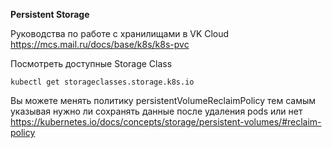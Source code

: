 **Persistent Storage**

Руководства по работе с хранилищами в VK Cloud
https://mcs.mail.ru/docs/base/k8s/k8s-pvc

Посмотреть доступные Storage Class
```
kubectl get storageclasses.storage.k8s.io
```

Вы можете менять политику persistentVolumeReclaimPolicy тем самым указывая нужно ли сохранять данные после удаления pods или нет
https://kubernetes.io/docs/concepts/storage/persistent-volumes/#reclaim-policy
